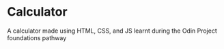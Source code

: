 # Calculator
A calculator made using HTML, CSS, and JS learnt during the Odin Project foundations pathway
